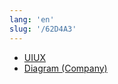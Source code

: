 ```yaml
---
lang: 'en'
slug: '/62D4A3'
---
```


- [UIUX](./../.././docs/pages/UIUX.md)
- [Diagram (Company)](./../.././docs/pages/Diagram%20%28Company%29.md)

<head>
  <html lang="en-US"/>
</head>
